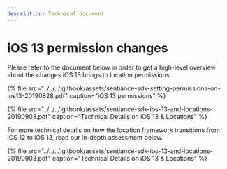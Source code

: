 ```yaml
---
description: Technical document
---
```


# iOS 13 permission changes

Please refer to the document below in order to get a high-level overview about the changes iOS 13 brings to location permissions.



{% file src="../../../.gitbook/assets/sentiance-sdk-setting-permissions-on-ios13-20190828.pdf" caption="iOS 13 permissions" %}

{% file src="../../../.gitbook/assets/sentiance-sdk-ios-13-and-locations-20190903.pdf" caption="Technical Details on iOS 13 & Locations" %}

For  more technical details on how the location framework transitions from iOS 12 to iOS 13, read our in-depth assessment below.

{% file src="../../../.gitbook/assets/sentiance-sdk-ios-13-and-locations-20190903.pdf" caption="Technical Details on iOS 13 & Locations" %}

